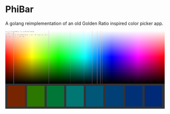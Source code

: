 # PhiBar

A golang reimplementation of an old Golden Ratio inspired color picker app.

![PhiBar](/phibar.png)
